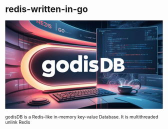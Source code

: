 # redis-written-in-go
![godisDB](images/godis.jpeg)

godisDB is a Redis-like in-memory key-value Database. It is multithreaded unlink Redis
